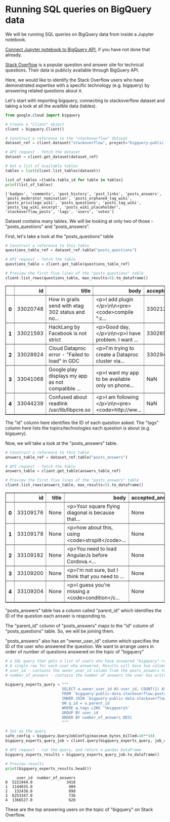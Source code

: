 # Running SQL queries on BigQuery data

We will be running SQL queries on BigQuery data from inside a Jupyter notebook.

[Connect Jupyter notebook to BigQuery API](https://github.com/ved-sharma/BigQuery_Jupyter_notebook_setup), if you have not done that already.

[Stack Overflow](https://stackoverflow.com/) is a popular question and answer site for technical questions. Their data is publicly available through BigQuery API.

Here, we would like to identify the Stack Overflow users who have demonstrated expertise with a specific technology (e.g. bigquery) by answering related questions about it.

Let's start with importing bigquery, connecting to stackoverflow dataset and taking a look at all the availble data (tables).


```python
from google.cloud import bigquery

# Create a "Client" object
client = bigquery.Client()

# Construct a reference to the "stackoverflow" dataset
dataset_ref = client.dataset("stackoverflow", project="bigquery-public-data")

# API request - fetch the dataset
dataset = client.get_dataset(dataset_ref)

# Get a list of available tables 
tables = list(client.list_tables(dataset))

list_of_tables =[table.table_id for table in tables]
print(list_of_tables)
```

    ['badges', 'comments', 'post_history', 'post_links', 'posts_answers', 'posts_moderator_nomination', 'posts_orphaned_tag_wiki', 'posts_privilege_wiki', 'posts_questions', 'posts_tag_wiki', 'posts_tag_wiki_excerpt', 'posts_wiki_placeholder', 'stackoverflow_posts', 'tags', 'users', 'votes']
    

Dataset contains many tables. We will be looking at only two of those - "posts_questions" and "posts_answers".

First, let's take a look at the "posts_questions" table


```python
# Construct a reference to this table
questions_table_ref = dataset_ref.table("posts_questions")

# API request - fetch the table
questions_table = client.get_table(questions_table_ref)

# Preview the first five lines of the "posts_questions" table
client.list_rows(questions_table, max_results=5).to_dataframe()
```




<div>
<style scoped>
    .dataframe tbody tr th:only-of-type {
        vertical-align: middle;
    }

    .dataframe tbody tr th {
        vertical-align: top;
    }

    .dataframe thead th {
        text-align: right;
    }
</style>
<table border="1" class="dataframe">
  <thead>
    <tr style="text-align: right;">
      <th></th>
      <th>id</th>
      <th>title</th>
      <th>body</th>
      <th>accepted_answer_id</th>
      <th>answer_count</th>
      <th>comment_count</th>
      <th>community_owned_date</th>
      <th>creation_date</th>
      <th>favorite_count</th>
      <th>last_activity_date</th>
      <th>last_edit_date</th>
      <th>last_editor_display_name</th>
      <th>last_editor_user_id</th>
      <th>owner_display_name</th>
      <th>owner_user_id</th>
      <th>parent_id</th>
      <th>post_type_id</th>
      <th>score</th>
      <th>tags</th>
      <th>view_count</th>
    </tr>
  </thead>
  <tbody>
    <tr>
      <th>0</th>
      <td>33020748</td>
      <td>How in grails send with etag 302 status and no...</td>
      <td>&lt;p&gt;I add plugin &lt;/p&gt;\n\n&lt;pre&gt;&lt;code&gt;compile ":c...</td>
      <td>33021299.0</td>
      <td>1</td>
      <td>0</td>
      <td>None</td>
      <td>2015-10-08 16:03:35.450000+00:00</td>
      <td>None</td>
      <td>2015-10-08 16:31:49.093000+00:00</td>
      <td>2015-10-08 16:09:22.350000+00:00</td>
      <td>None</td>
      <td>5053192.0</td>
      <td>None</td>
      <td>5053192</td>
      <td>None</td>
      <td>1</td>
      <td>0</td>
      <td>grails|etag</td>
      <td>256</td>
    </tr>
    <tr>
      <th>1</th>
      <td>33021593</td>
      <td>HackLang by Facebook is not strict</td>
      <td>&lt;p&gt;Good day,&lt;/p&gt;\n\n&lt;p&gt;I have problem. I want ...</td>
      <td>33026520.0</td>
      <td>1</td>
      <td>0</td>
      <td>None</td>
      <td>2015-10-08 16:47:04.940000+00:00</td>
      <td>None</td>
      <td>2015-10-08 21:50:58.280000+00:00</td>
      <td>2015-10-08 21:50:58.280000+00:00</td>
      <td>user3477804</td>
      <td>NaN</td>
      <td>None</td>
      <td>3249421</td>
      <td>None</td>
      <td>1</td>
      <td>2</td>
      <td>hhvm|hacklang</td>
      <td>256</td>
    </tr>
    <tr>
      <th>2</th>
      <td>33028924</td>
      <td>Cloud Dataproc error - "Failed to load" in GDC</td>
      <td>&lt;p&gt;I'm trying to create a Dataproc cluster via...</td>
      <td>33029452.0</td>
      <td>1</td>
      <td>0</td>
      <td>None</td>
      <td>2015-10-09 02:27:56.367000+00:00</td>
      <td>None</td>
      <td>2015-11-16 20:15:23.607000+00:00</td>
      <td>NaT</td>
      <td>None</td>
      <td>NaN</td>
      <td>None</td>
      <td>2877278</td>
      <td>None</td>
      <td>1</td>
      <td>3</td>
      <td>google-cloud-platform|google-cloud-dataproc</td>
      <td>256</td>
    </tr>
    <tr>
      <th>3</th>
      <td>33041068</td>
      <td>Google play displays my app as not compatible ...</td>
      <td>&lt;p&gt;I want my app to be available only on phone...</td>
      <td>NaN</td>
      <td>1</td>
      <td>0</td>
      <td>None</td>
      <td>2015-10-09 14:40:25.690000+00:00</td>
      <td>None</td>
      <td>2015-10-09 14:52:13.987000+00:00</td>
      <td>NaT</td>
      <td>None</td>
      <td>NaN</td>
      <td>None</td>
      <td>3318949</td>
      <td>None</td>
      <td>1</td>
      <td>0</td>
      <td>android|android-install-apk</td>
      <td>256</td>
    </tr>
    <tr>
      <th>4</th>
      <td>33044239</td>
      <td>Confused about readlink /usr/lib/libpcre.so</td>
      <td>&lt;p&gt;I am following &lt;/p&gt;\n\n&lt;pre&gt;&lt;code&gt;http://ww...</td>
      <td>NaN</td>
      <td>1</td>
      <td>0</td>
      <td>None</td>
      <td>2015-10-09 17:42:37.293000+00:00</td>
      <td>None</td>
      <td>2015-10-09 23:37:14.230000+00:00</td>
      <td>2015-10-09 17:49:09.120000+00:00</td>
      <td>None</td>
      <td>5214008.0</td>
      <td>None</td>
      <td>5214008</td>
      <td>None</td>
      <td>1</td>
      <td>0</td>
      <td>linux</td>
      <td>256</td>
    </tr>
  </tbody>
</table>
</div>



The "id" column here identifies the ID of each question asked.
The "tags" column here lists the topics/technologies each question is about (e.g. bigquery).

Now, we will take a look at the "posts_answers" table.


```python
# Construct a reference to this table
answers_table_ref = dataset_ref.table("posts_answers")

# API request - fetch the table
answers_table = client.get_table(answers_table_ref)

# Preview the first five lines of the "posts_answers" table
client.list_rows(answers_table, max_results=5).to_dataframe()
```




<div>
<style scoped>
    .dataframe tbody tr th:only-of-type {
        vertical-align: middle;
    }

    .dataframe tbody tr th {
        vertical-align: top;
    }

    .dataframe thead th {
        text-align: right;
    }
</style>
<table border="1" class="dataframe">
  <thead>
    <tr style="text-align: right;">
      <th></th>
      <th>id</th>
      <th>title</th>
      <th>body</th>
      <th>accepted_answer_id</th>
      <th>answer_count</th>
      <th>comment_count</th>
      <th>community_owned_date</th>
      <th>creation_date</th>
      <th>favorite_count</th>
      <th>last_activity_date</th>
      <th>last_edit_date</th>
      <th>last_editor_display_name</th>
      <th>last_editor_user_id</th>
      <th>owner_display_name</th>
      <th>owner_user_id</th>
      <th>parent_id</th>
      <th>post_type_id</th>
      <th>score</th>
      <th>tags</th>
      <th>view_count</th>
    </tr>
  </thead>
  <tbody>
    <tr>
      <th>0</th>
      <td>33109176</td>
      <td>None</td>
      <td>&lt;p&gt;Your square flying diagonal is because that...</td>
      <td>None</td>
      <td>None</td>
      <td>0</td>
      <td>None</td>
      <td>2015-10-13 17:40:54.690000+00:00</td>
      <td>None</td>
      <td>2015-10-13 17:53:03.513000+00:00</td>
      <td>2015-10-13 17:53:03.513000+00:00</td>
      <td>None</td>
      <td>1737627.0</td>
      <td>None</td>
      <td>1737627</td>
      <td>33107490</td>
      <td>2</td>
      <td>0</td>
      <td>None</td>
      <td>None</td>
    </tr>
    <tr>
      <th>1</th>
      <td>33109178</td>
      <td>None</td>
      <td>&lt;p&gt;how about this, using &lt;code&gt;strsplit&lt;/code&gt;...</td>
      <td>None</td>
      <td>None</td>
      <td>0</td>
      <td>None</td>
      <td>2015-10-13 17:41:00.420000+00:00</td>
      <td>None</td>
      <td>2015-10-13 19:39:58.627000+00:00</td>
      <td>2015-10-13 19:39:58.627000+00:00</td>
      <td>None</td>
      <td>635843.0</td>
      <td>None</td>
      <td>635843</td>
      <td>33104951</td>
      <td>2</td>
      <td>0</td>
      <td>None</td>
      <td>None</td>
    </tr>
    <tr>
      <th>2</th>
      <td>33109182</td>
      <td>None</td>
      <td>&lt;p&gt;You need to load AngularJs before Cordova.&lt;...</td>
      <td>None</td>
      <td>None</td>
      <td>0</td>
      <td>None</td>
      <td>2015-10-13 17:41:09.587000+00:00</td>
      <td>None</td>
      <td>2015-10-13 17:41:09.587000+00:00</td>
      <td>NaT</td>
      <td>None</td>
      <td>NaN</td>
      <td>None</td>
      <td>5273311</td>
      <td>32664840</td>
      <td>2</td>
      <td>0</td>
      <td>None</td>
      <td>None</td>
    </tr>
    <tr>
      <th>3</th>
      <td>33109200</td>
      <td>None</td>
      <td>&lt;p&gt;I'm not sure, but I think that you need to ...</td>
      <td>None</td>
      <td>None</td>
      <td>0</td>
      <td>None</td>
      <td>2015-10-13 17:42:21.293000+00:00</td>
      <td>None</td>
      <td>2015-10-13 18:55:00.113000+00:00</td>
      <td>2015-10-13 18:55:00.113000+00:00</td>
      <td>None</td>
      <td>371184.0</td>
      <td>None</td>
      <td>2501136</td>
      <td>33026509</td>
      <td>2</td>
      <td>0</td>
      <td>None</td>
      <td>None</td>
    </tr>
    <tr>
      <th>4</th>
      <td>33109204</td>
      <td>None</td>
      <td>&lt;p&gt;I guess you're missing a &lt;code&gt;condition&lt;/c...</td>
      <td>None</td>
      <td>None</td>
      <td>0</td>
      <td>None</td>
      <td>2015-10-13 17:42:29.307000+00:00</td>
      <td>None</td>
      <td>2015-10-13 17:42:29.307000+00:00</td>
      <td>NaT</td>
      <td>None</td>
      <td>NaN</td>
      <td>None</td>
      <td>4366287</td>
      <td>33109071</td>
      <td>2</td>
      <td>0</td>
      <td>None</td>
      <td>None</td>
    </tr>
  </tbody>
</table>
</div>



"posts_answers" table has a column called "parent_id" which identifies the ID of the question each answer is responding to. 

The "parent_id" column of "posts_answers" maps to the "id" column of "posts_questions" table. So, we will be joining them.

"posts_answers" also has an "owner_user_id" column which specifies the ID of the user who answered the question. We want to arrange users in order of number of questions answered on the topic of "bigquery"


```python
# a SQL query that gets a list of users who have answered "bigquery"-related questions and the count of their answers.
# A single row for each user who answered. Results will have two columns:
# user_id - contains the owner_user_id column from the posts_answers table
# number_of_answers - contains the number of answers the user has written to "bigquery"-related questions

bigquery_experts_query = """
                         SELECT a.owner_user_id AS user_id, COUNT(1) AS number_of_answers
                         FROM `bigquery-public-data.stackoverflow.posts_questions` AS q 
                         INNER JOIN `bigquery-public-data.stackoverflow.posts_answers` AS a
                         ON q.id = a.parent_id
                         WHERE q.tags LIKE '%bigquery%'
                         GROUP BY user_id
                         ORDER BY number_of_answers DESC
                         """

# Set up the query
safe_config = bigquery.QueryJobConfig(maximum_bytes_billed=10**10)
bigquery_experts_query_job = client.query(bigquery_experts_query, job_config=safe_config)

# API request - run the query, and return a pandas DataFrame
bigquery_experts_results = bigquery_experts_query_job.to_dataframe() 

# Preview results
print(bigquery_experts_results.head())
```

         user_id  number_of_answers
    0  5221944.0               3418
    1  1144035.0                989
    2   132438.0                898
    3  6253347.0                736
    4  1366527.0                620
    

These are the top answering users on the topic of "bigquery" on Stack Overflow.
